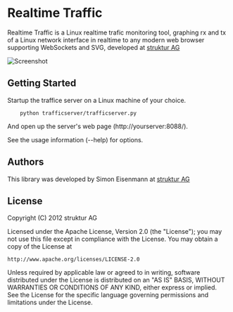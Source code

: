 # Realtime Traffic

Realtime Traffic is a Linux realtime trafic monitoring tool, graphing rx and tx of a Linux network interface in realtime to any modern web browser supporting WebSockets and SVG, developed at [struktur AG](http://www.strukturag.com)

![Screenshot](docs/screen4.png "Example Screenshot")

## Getting Started

Startup the traffice server on a Linux machine of your choice.

```
    python trafficserver/trafficserver.py
```

And open up the server's web page (http://yourserver:8088/).

See the usage information (--help) for options.

## Authors

This library was developed by Simon Eisenmann at [struktur AG](http://www.strukturag.com)

## License

Copyright (C) 2012 struktur AG

Licensed under the Apache License, Version 2.0 (the "License");
you may not use this file except in compliance with the License.
You may obtain a copy of the License at

    http://www.apache.org/licenses/LICENSE-2.0

Unless required by applicable law or agreed to in writing, software
distributed under the License is distributed on an "AS IS" BASIS,
WITHOUT WARRANTIES OR CONDITIONS OF ANY KIND, either express or implied.
See the License for the specific language governing permissions and
limitations under the License.

